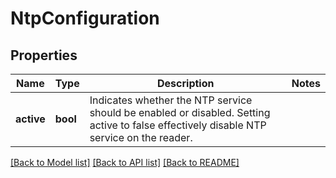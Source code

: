 # NtpConfiguration

## Properties
Name | Type | Description | Notes
------------ | ------------- | ------------- | -------------
**active** | **bool** | Indicates whether the NTP service should be enabled or disabled. Setting active to false effectively disable NTP service on the reader.  | 

[[Back to Model list]](../README.md#documentation-for-models) [[Back to API list]](../README.md#documentation-for-api-endpoints) [[Back to README]](../README.md)


